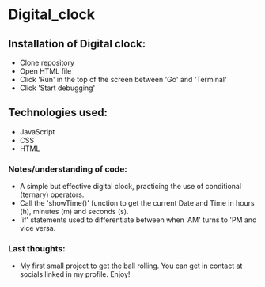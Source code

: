 # Digital_clock

## Installation of Digital clock:
- Clone repository
- Open HTML file
- Click 'Run' in the top of the screen between 'Go' and 'Terminal'
- Click 'Start debugging'


## Technologies used:
- JavaScript
- CSS
- HTML


### Notes/understanding of code:
- A simple but effective digital clock, practicing the use of conditional (ternary) operators.
- Call the 'showTime()' function to get the current Date and Time in hours (h), minutes (m) and seconds (s).
- 'if' statements used to differentiate between when 'AM' turns to 'PM and vice versa. 


### Last thoughts:
- My first small project to get the ball rolling. You can get in contact at socials linked in my profile. Enjoy!